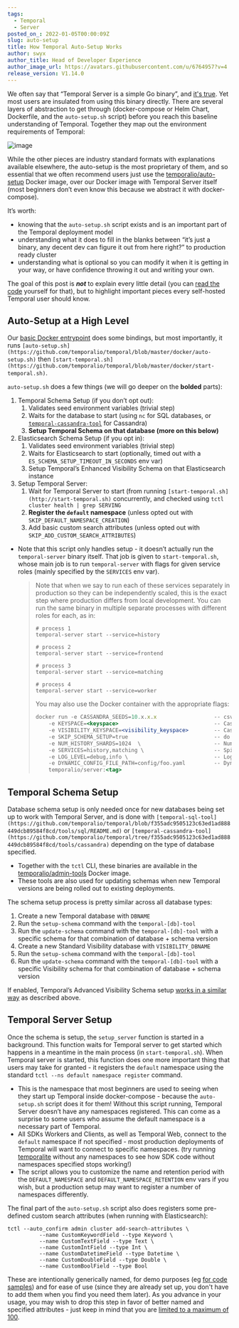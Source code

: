 ```yaml
---
tags:
  - Temporal
  - Server
posted_on_: 2022-01-05T00:00:09Z
slug: auto-setup
title: How Temporal Auto-Setup Works
author: swyx
author_title: Head of Developer Experience
author_image_url: https://avatars.githubusercontent.com/u/6764957?v=4
release_version: V1.14.0
---
```


We often say that “Temporal Server is a simple Go binary”, and [it's true](https://github.com/temporalio/temporal/releases/). Yet most users are insulated from using this binary directly. There are several layers of abstraction to get through (docker-compose or Helm Chart, Dockerfile, and the `auto-setup.sh` script) before you reach this baseline understanding of Temporal. Together they map out the environment requirements of Temporal:

<!--truncate-->

![image](https://user-images.githubusercontent.com/6764957/147678999-883be1b4-4d32-4c89-84a4-00e8b701cdef.png)

While the other pieces are industry standard formats with explanations available elsewhere, the auto-setup is the most proprietary of them, and so essential that we often recommend users just use the [temporalio/auto-setup](https://hub.docker.com/r/temporalio/auto-setup) Docker image, over our Docker image with Temporal Server itself (most beginners don’t even know this because we abstract it with docker-compose). 

It’s worth: 

- knowing that the `auto-setup.sh` script exists and is an important part of the Temporal deployment model
- understanding what it does to fill in the blanks between “it’s just a binary, any decent dev can figure it out from here right?” to production ready cluster
- understanding what is optional so you can modify it when it is getting in your way, or have confidence throwing it out and writing your own.

The goal of this post is ***not*** to explain every little detail (you can [read the code](https://github.com/temporalio/temporal/blob/master/docker/auto-setup.sh) yourself for that), but to highlight important pieces every self-hosted Temporal user should know.

## Auto-Setup at a High Level

Our [basic Docker entrypoint](https://github.com/temporalio/temporal/blob/master/docker/entrypoint.sh) does some bindings, but most importantly, it runs `[auto-setup.sh](https://github.com/temporalio/temporal/blob/master/docker/auto-setup.sh)` then `[start-temporal.sh](https://github.com/temporalio/temporal/blob/master/docker/start-temporal.sh)`.  

`auto-setup.sh` does a few things (we will go deeper on the **bolded** parts):

1. Temporal Schema Setup (if you don’t opt out):
    1. Validates seed environment variables (trivial step)
    2. Waits for the database to start (using `nc` for SQL databases, or [`temporal-cassandra-tool`](https://github.com/temporalio/temporal/blob/master/tools/cassandra/README.md) for Cassandra)
    3. **Setup Temporal Schema on that database (more on this below)**
2. Elasticsearch Schema Setup (if you opt in):
    1. Validates seed environment variables (trivial step)
    2. Waits for Elasticsearch to start (optionally, timed out with a `ES_SCHEMA_SETUP_TIMEOUT_IN_SECONDS` env var)
    3. Setup Temporal’s Enhanced Visibility Schema on that Elasticsearch instance
3. Setup Temporal Server:
    1. Wait for Temporal Server to start (from running `[start-temporal.sh](http://start-temporal.sh)` concurrently, and checked using `tctl cluster health | grep SERVING`
    2. **Register the `default` namespace** (unless opted out with `SKIP_DEFAULT_NAMESPACE_CREATION`)
    3. Add basic custom search attributes (unless opted out with `SKIP_ADD_CUSTOM_SEARCH_ATTRIBUTES`)
    
- Note that this script only handles setup - it doesn’t actually run the `temporal-server` binary itself. That job is given to `start-temporal.sh`, whose main job is to run `temporal-server` with flags for given service roles (mainly specified by the `SERVICES` env var).
    
    > Note that when we say to run each of these services separately in production so they can be independently scaled, this is the exact step where production differs from local development. You can run the same binary in multiple separate processes with different roles for each, as in:
    > 
    > 
    > ```tsx
    > # process 1
    > temporal-server start --service=history 
    > 
    > # process 2
    > temporal-server start --service=frontend
    > 
    > # process 3
    > temporal-server start --service=matching
    > 
    > # process 4
    > temporal-server start --service=worker
    > ```
    > 
    > You may also use the Docker container with the appropriate flags:
    > 
    > ```jsx
    > docker run -e CASSANDRA_SEEDS=10.x.x.x                  -- csv of cassandra server ipaddrs
    >     -e KEYSPACE=<keyspace>                              -- Cassandra keyspace
    >     -e VISIBILITY_KEYSPACE=<visibility_keyspace>        -- Cassandra visibility keyspace
    >     -e SKIP_SCHEMA_SETUP=true                           -- do not setup cassandra schema during startup
    >     -e NUM_HISTORY_SHARDS=1024  \                       -- Number of history shards
    >     -e SERVICES=history,matching \                      -- Spinup only the provided services
    >     -e LOG_LEVEL=debug,info \                           -- Logging level
    >     -e DYNAMIC_CONFIG_FILE_PATH=config/foo.yaml         -- Dynamic config file to be watched
    >     temporalio/server:<tag>
    > ```
    > 

## Temporal Schema Setup

Database schema setup is only needed once for new databases being set up to work with Temporal Server, and is done with `[temporal-sql-tool](https://github.com/temporalio/temporal/blob/f355adc9505123c63ed1ad888449dcb89584f8cd/tools/sql/README.md)` or `[temporal-cassandra-tool](https://github.com/temporalio/temporal/tree/f355adc9505123c63ed1ad888449dcb89584f8cd/tools/cassandra)` depending on the type of database specified. 

- Together with the `tctl` CLI, these binaries are available in the [temporalio/admin-tools](https://hub.docker.com/r/temporalio/admin-tools) Docker image.
- These tools are also used for updating schemas when new Temporal versions are being rolled out to existing deployments.

The schema setup process is pretty similar across all database types:

1. Create a new Temporal database with `DBNAME`
2. Run the `setup-schema` command with the `temporal-[db]-tool` 
3. Run the `update-schema` command with the `temporal-[db]-tool` with a specific schema for that combination of database + schema version  
4. Create a new Standard Visibility database with `VISIBILITY_DBNAME`
5. Run the `setup-schema` command with the `temporal-[db]-tool`
6. Run the `update-schema` command with the `temporal-[db]-tool` with a specific Visibility schema for that combination of database + schema version  

If enabled, Temporal’s Advanced Visibility Schema setup [works in a similar way](https://github.com/temporalio/temporal/tree/master/schema/elasticsearch/visibility) as described above.

## Temporal Server Setup

Once the schema is setup, the `setup_server` function is started in a background. This function waits for Temporal server to get started which happens in a meantime in the main process (in `start-temporal.sh`). When Temporal server is started, this function does one more important thing that users may take for granted - it registers the `default` namespace using the standard `tctl --ns default namespace register` command. 

- This is the namespace that most beginners are used to seeing when they start up Temporal inside docker-compose - because the `auto-setup.sh` script does it for them! Without this script running, Temporal Server doesn’t have any namespaces registered. This can come as a surprise to some users who assume the default namespace is a necessary part of Temporal.
- All SDKs Workers and Clients, as well as Temporal Web, connect to the `default` namespace if not specified - most production deployments of Temporal will want to connect to specific namespaces. (try running [temporalite](https://github.com/DataDog/temporalite) without any namespaces to see how SDK code without namespaces specified stops working!)
- The script allows you to customize the name and retention period with the `DEFAULT_NAMESPACE` and `DEFAULT_NAMESPACE_RETENTION` env vars if you wish, but a production setup may want to register a number of namespaces differently.

The final part of the `auto-setup.sh` script also does registers some pre-defined custom search attributes (when running with Elasticsearch):

```tsx
tctl --auto_confirm admin cluster add-search-attributes \
          --name CustomKeywordField --type Keyword \
          --name CustomTextField --type Text \
          --name CustomIntField --type Int \
          --name CustomDatetimeField --type Datetime \
          --name CustomDoubleField --type Double \
          --name CustomBoolField --type Bool
```

These are intentionally generically named, for demo purposes (eg [for code samples](https://github.com/temporalio/samples-go/blob/77728cf7c38570898b2c90bf6eb0720c7f5fb30d/searchattributes/searchattributes_workflow.go#L56-L63)) and for ease of use (since they are already set up, you don't have to add them when you find you need them later). As you advance in your usage, you may wish to drop this step in favor of better named and specified attributes - just keep in mind that you are [limited to a maximum of 100](https://docs.temporal.io/docs/server/production-deployment/#server-limits).
